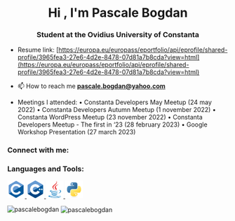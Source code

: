 <h1 align="center">Hi , I'm Pascale Bogdan</h1>
<h3 align="center">Student at the Ovidius University of Constanta</h3>

- Resume link: [https://europa.eu/europass/eportfolio/api/eprofile/shared-profile/3965fea3-27e6-4d2e-8478-07d81a7b8cda?view=html](https://europa.eu/europass/eportfolio/api/eprofile/shared-profile/3965fea3-27e6-4d2e-8478-07d81a7b8cda?view=html)

- 📫 How to reach me **pascale.bogdan@yahoo.com**

- Meetings I attended: • Constanta Developers May Meetup (24 may 2022) • Constanta Developers Autumn Meetup (1 november 2022) • Constanta WordPress Meetup (23 november 2022) • Constanta Developers Meetup - The first in ‘23 (28 february 2023) • Google Workshop Presentation (27 march 2023)
<h3 align="left">Connect with me:</h3>
<p align="left">
</p>

<h3 align="left">Languages and Tools:</h3>
<p align="left"> <a href="https://www.cprogramming.com/" target="_blank" rel="noreferrer"> <img src="https://raw.githubusercontent.com/devicons/devicon/master/icons/c/c-original.svg" alt="c" width="40" height="40"/> </a> <a href="https://www.w3schools.com/cpp/" target="_blank" rel="noreferrer"> <img src="https://raw.githubusercontent.com/devicons/devicon/master/icons/cplusplus/cplusplus-original.svg" alt="cplusplus" width="40" height="40"/> </a> <a href="https://www.java.com" target="_blank" rel="noreferrer"> <img src="https://raw.githubusercontent.com/devicons/devicon/master/icons/java/java-original.svg" alt="java" width="40" height="40"/> </a> <a href="https://www.python.org" target="_blank" rel="noreferrer"> <img src="https://raw.githubusercontent.com/devicons/devicon/master/icons/python/python-original.svg" alt="python" width="40" height="40"/> </a> </p>

<p><img align="left" src="https://github-readme-stats.vercel.app/api/top-langs?username=pascalebogdan&show_icons=true&locale=en&layout=compact" alt="pascalebogdan" /></p>

<p>&nbsp;<img align="center" src="https://github-readme-stats.vercel.app/api?username=pascalebogdan&show_icons=true&locale=en" alt="pascalebogdan" /></p>
